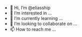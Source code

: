 - 👋 Hi, I’m @eliasship
- 👀 I’m interested in ...
- 🌱 I’m currently learning ...
- 💞️ I’m looking to collaborate on ...
- 📫 How to reach me ...

<!---
eliasship/eliasship is a ✨ special ✨ repository because its `README.md` (this file) appears on your GitHub profile.
You can click the Preview link to take a look at your changes.
--->
